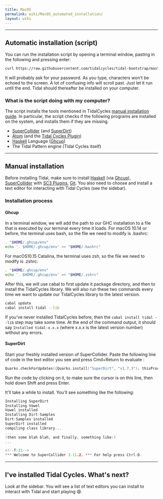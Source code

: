 ```yaml
---
title: MacOS
permalink: wiki/MacOS_automated_installation/
layout: wiki
---
```

------

## Automatic installation (script)


You can run the installation script by opening a terminal window, pasting in the following and pressing enter:

```bash
curl https://raw.githubusercontent.com/tidalcycles/tidal-bootstrap/master/tidal-bootstrap.command -sSf | sh
```

It will probably ask for your password. As you type, characters won't be echoed to the screen. A lot of confusing info will scroll past. Just let it run until the end. Tidal should thereafter be installed on your computer.

### What is the script doing with my computer?

The script installs the tools mentioned in TidalCycles [manual installation guide](../getting-started/Linux_installation). In particular, the script
checks if the following programs are installed on the system, and
installs them if they are missing.

-   [SuperCollider](https://supercollider.github.io/) (and [SuperDirt](https://github.com/musikinformatik/SuperDirt))
-   [Atom](https://atom.io/) (and the [Tidal Cycles Plugin](https://atom.io/packages/tidalcycles))
-   [Haskell](https://www.haskell.org/) Language ([Ghcup](https://www.haskell.org/ghcup/))
-   The Tidal Pattern engine (Tidal Cycles itself)

------

## Manual installation

Before installing Tidal, make sure to install [Haskell](https://www.haskell.org/ghcup/) (via [Ghcup](https://www.haskell.org/ghcup/)), [SuperCollider](https://supercollider.github.io/downloadss) with  [SC3 Plugins](https://supercollider.github.io/sc3-plugins/),   [Git](https://git-scm.com/). You also need to choose and install a text editor for interacting with Tidal Cycles (see the sidebar).

### Installation process

#### Ghcup

In a terminal window, we will add the path to our GHC installation to a
file that is executed by our terminal every time it loads. For macOS 10.14 or before, the terminal uses bash, so the file we need
to modify is .bashrc:
```bash
. "$HOME/.ghcup/env"
echo '. $HOME/.ghcup/env' >> "$HOME/.bashrc"
```
For macOS10.15 Catalina, the terminal uses zsh, so the file we need to
modify is .zshrc:
```bash
. "$HOME/.ghcup/env"
echo '. $HOME/.ghcup/env' >> "$HOME/.zshrc"
```
After this, we will use cabal to first update it package directory, and
then to install the TidalCycles library. We will also run these two
commands every time we want to update our TidalCycles library to the
latest version.
```bash
cabal update
cabal install tidal --lib
```
If you've never installed TidalCycles before, then the
`cabal install tidal --lib` step may take some time. At the end of the
command output, it should say `Installed tidal-x.x.x` (where x.x.x is
the latest version number) without any errors.

#### SuperDirt

Start your freshly installed version of SuperCollider. Paste the following line of code in the text editor you see and press Cmd+Return to evaluate :

```c
Quarks.checkForUpdates({Quarks.install("SuperDirt", "v1.7.3"); thisProcess.recompile()})
```

Run the code by clicking on it, to make sure the cursor is on this line,
then hold down Shift and press Enter.

It'll take a while to install. You'll see something like the following:

```c
Installing SuperDirt
Installing Vowel
Vowel installed
Installing Dirt-Samples
Dirt-Samples installed
SuperDirt installed
compiling class library...
...
(then some blah blah, and finally, something like:)
...

<!--T:31-->
*** Welcome to SuperCollider 3.11.2. *** For help press Ctrl-D.
```

-----

## I've installed Tidal Cycles. What's next?

Look at the sidebar. You will see a list of text editors you can install to interact with Tidal and start playing :smile:.
